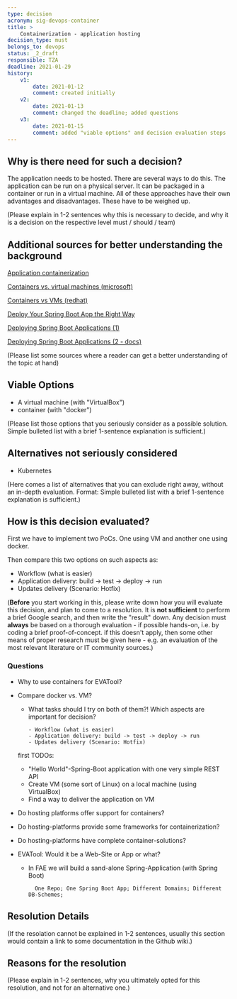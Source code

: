 ```yaml
---
type: decision
acronym: sig-devops-container
title: >
    Containerization - application hosting  
decision_type: must
belongs_to: devops
status: _2_draft
responsible: TZA
deadline: 2021-01-29
history:
    v1:
        date: 2021-01-12
        comment: created initially
    v2:
        date: 2021-01-13
        comment: changed the deadline; added questions
    v3:
        date: 2021-01-15
        comment: added "viable options" and decision evaluation steps
---
```


## Why is there need for such a decision?

The application needs to be hosted. There are several ways to do this.
The application can be run on a physical server.
It can be packaged in a container or run in a virtual machine.
All of these approaches have their own advantages and disadvantages.
These have to be weighed up.

(Please explain in 1-2 sentences why this is necessary to decide, and why it is a decision on the respective level
must / should / team)

## Additional sources for better understanding the background
[Application containerization](https://searchitoperations.techtarget.com/definition/application-containerization-app-containerization)

[Containers vs. virtual machines (microsoft)](https://docs.microsoft.com/en-us/virtualization/windowscontainers/about/containers-vs-vm)

[Containers vs VMs (redhat)](https://www.redhat.com/en/topics/containers/containers-vs-vms)

[Deploy Your Spring Boot App the Right Way](https://developer.okta.com/blog/2019/12/03/spring-boot-deploy-options) 

[Deploying Spring Boot Applications (1)](https://spring.io/blog/2014/03/07/deploying-spring-boot-applications)

[Deploying Spring Boot Applications (2 - docs)](https://docs.spring.io/spring-boot/docs/current/reference/html/deployment.html)

(Please list some sources where a reader can get a better understanding of the topic at hand)


## Viable Options

* A virtual machine (with "VirtualBox")
* container (with "docker")

(Please list those options that you seriously consider as a possible solution. Simple bulleted list with a brief 
1-sentence explanation is sufficient.)

## Alternatives not seriously considered

* Kubernetes

(Here comes a list of alternatives that you can exclude right away, without an in-depth evaluation. Format: 
Simple bulleted list with a brief 1-sentence explanation is sufficient.)


## How is this decision evaluated?

First we have to implement two PoCs. One using VM and another one using docker.

Then compare this two options on such aspects as:
* Workflow (what is easier)
* Application delivery: build -> test -> deploy -> run
* Updates delivery (Scenario: Hotfix)


(**Before** you start working in this, please write down how you will evaluate this decision, and plan to 
come to a resolution. 
It is  **not sufficient** to perform a brief Google search, and then write  the "result" down. Any decision must
**always** be based on a thorough evaluation - if possible hands-on, i.e. by coding a brief proof-of-concept.
if this doesn't apply, then some other means of proper research must be given here - e.g. an evaluation of 
the most relevant literature or IT community sources.) 


### Questions

* Why to use containers for EVATool?

* Compare docker vs. VM?
    * What tasks should I try on both of them?! Which aspects are important for decision?

          - Workflow (what is easier)
          - Application delivery: build -> test -> deploy -> run
          - Updates delivery (Scenario: Hotfix)

  first TODOs:
    * "Hello World"-Spring-Boot application with one very simple REST API
    * Create VM (some sort of Linux) on a local machine (using VirtualBox)
    * Find a way to deliver the application on VM

* Do hosting platforms offer support for containers?
* Do hosting-platforms provide some frameworks for containerization?
* Do hosting-platforms have complete container-solutions?


* EVATool: Would it be a Web-Site or App or what?
    * In FAE we will build a sand-alone Spring-Application (with Spring Boot)
      
            One Repo; One Spring Boot App; Different Domains; Different DB-Schemes; 
    

## Resolution Details

(If the resolation cannot be explained in 1-2 sentences, usually this section would contain a link to some
documentation in the Github wiki.)


## Reasons for the resolution

(Please explain in 1-2 sentences, why you ultimately opted for this resolution, and not for an alternative one.)

